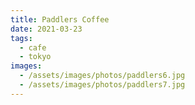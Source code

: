 ```yaml
---
title: Paddlers Coffee
date: 2021-03-23
tags:
  - cafe
  - tokyo
images:
  - /assets/images/photos/paddlers6.jpg
  - /assets/images/photos/paddlers7.jpg
---
```

